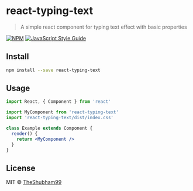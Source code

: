 # react-typing-text

> A simple react component for typing text effect with basic properties

[![NPM](https://img.shields.io/npm/v/react-typing-text.svg)](https://www.npmjs.com/package/react-typing-text) [![JavaScript Style Guide](https://img.shields.io/badge/code_style-standard-brightgreen.svg)](https://standardjs.com)

## Install

```bash
npm install --save react-typing-text
```

## Usage

```jsx
import React, { Component } from 'react'

import MyComponent from 'react-typing-text'
import 'react-typing-text/dist/index.css'

class Example extends Component {
  render() {
    return <MyComponent />
  }
}
```

## License

MIT © [TheShubham99](https://github.com/TheShubham99)
